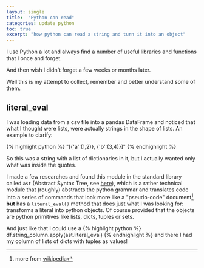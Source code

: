 ```yaml
---
layout: single
title:  "Python can read"
categories: update python
toc: true
excerpt: "how python can read a string and turn it into an object"
---
```

I use Python a lot and always find a number of useful libraries and functions that I once and forget.

And then wish I didn't forget a few weeks or months later.

Well this is my attempt to collect, remember and better understand some of them.


<!--more-->

## literal_eval
I was loading data from a csv file into a pandas DataFrame and noticed that what I thought were lists, were actually strings in the shape of lists. An example to clarify:

{% highlight python %}
    "[{'a':(1,2)}, {'b':(3,4)}]"
{% endhighlight %}

So this was a string with a list of dictionaries in it, but I actually wanted only what was inside the quotes.

I made a few researches and found this module in the standard library called `ast` (Abstract Syntax Tree, see [here](https://docs.python.org/3/library/ast.html)), which is a rather technical module that (roughly) abstracts the python grammar and translates code into a series of commands that look more like a "pseudo-code" document[^ast_wikipedia], **but** has a `literal_eval()` method that does just what I was looking for: transforms a literal into python objects. Of course provided that the objects are python primitives like lists, dicts, tuples or sets.

And just like that I could use a
{% highlight python %}
    df.string_column.apply(ast.literal_eval)
{% endhighlight %}
and there I had my column of lists of dicts with tuples as values!


[^ast_wikipedia]: more from [wikipedia](https://en.wikipedia.org/wiki/Abstract_syntax_tree)